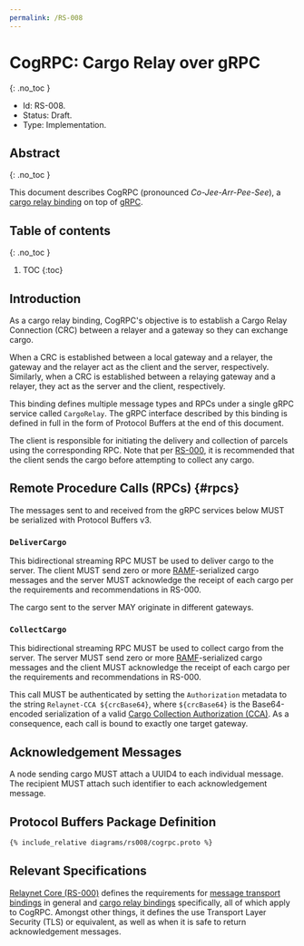 ```yaml
---
permalink: /RS-008
---
```

# CogRPC: Cargo Relay over gRPC
{: .no_toc }

- Id: RS-008.
- Status: Draft.
- Type: Implementation.

## Abstract
{: .no_toc }

This document describes CogRPC (pronounced _Co-Jee-Arr-Pee-See_), a [cargo relay binding](rs000-core.md#cargo-relay-binding) on top of [gRPC](https://grpc.io/).

## Table of contents
{: .no_toc }

1. TOC
{:toc}

## Introduction

As a cargo relay binding, CogRPC's objective is to establish a Cargo Relay Connection (CRC) between a relayer and a gateway so they can exchange cargo.

When a CRC is established between a local gateway and a relayer, the gateway and the relayer act as the client and the server, respectively. Similarly, when a CRC is established between a relaying gateway and a relayer, they act as the server and the client, respectively.

This binding defines multiple message types and RPCs under a single gRPC service called `CargoRelay`. The gRPC interface described by this binding is defined in full in the form of Protocol Buffers at the end of this document.
 
The client is responsible for initiating the delivery and collection of parcels using the corresponding RPC. Note that per [RS-000](./rs000-core.md), it is recommended that the client sends the cargo before attempting to collect any cargo.

## Remote Procedure Calls (RPCs) {#rpcs}

The messages sent to and received from the gRPC services below MUST be serialized with Protocol Buffers v3.

### `DeliverCargo`

This bidirectional streaming RPC MUST be used to deliver cargo to the server. The client MUST send zero or more [RAMF](rs001-ramf.md)-serialized cargo messages and the server MUST acknowledge the receipt of each cargo per the requirements and recommendations in RS-000.

The cargo sent to the server MAY originate in different gateways.

### `CollectCargo`

This bidirectional streaming RPC MUST be used to collect cargo from the server. The server MUST send zero or more [RAMF](rs001-ramf.md)-serialized cargo messages and the client MUST acknowledge the receipt of each cargo per the requirements and recommendations in RS-000.

This call MUST be authenticated by setting the `Authorization` metadata to the string `Relaynet-CCA ${crcBase64}`, where `${crcBase64}` is the Base64-encoded serialization of a valid [Cargo Collection Authorization (CCA)](./rs000-core.md#cca). As a consequence, each call is bound to exactly one target gateway.

## Acknowledgement Messages

A node sending cargo MUST attach a UUID4 to each individual message. The recipient MUST attach such identifier to each acknowledgement message.

## Protocol Buffers Package Definition

```proto
{% include_relative diagrams/rs008/cogrpc.proto %}
```

## Relevant Specifications

[Relaynet Core (RS-000)](rs000-core.md) defines the requirements for [message transport bindings](rs000-core.md#message-transport-bindings) in general and [cargo relay bindings](rs000-core.md#cargo-relay-binding) specifically, all of which apply to CogRPC. Amongst other things, it defines the use Transport Layer Security (TLS) or equivalent, as well as when it is safe to return acknowledgement messages.

